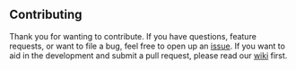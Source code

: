 Contributing
------------

Thank you for wanting to contribute.
If you have questions, feature requests, or want to file a bug,
feel free to open up an [issue](https://github.com/johanek/johanek-redmine/issues).
If you want to aid in the development and submit a pull request, please read our
[wiki](https://github.com/johanek/johanek-redmine/wiki) first.
